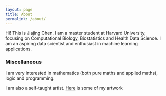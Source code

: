 ```yaml
---
layout: page
title: About
permalink: /about/
---
```



Hi! This is Jiajing Chen. I am a master student at Harvard University, focusing on Computational Biology, Biostatistics and Health Data Science. I am an aspiring data scientist and enthusiast in machine learning applications.

### Miscellaneous

I am very interested in mathematics (both pure maths and applied maths), logic and programming.

I am also a self-taught artist. [Here](https://jiajingchen.github.io/art/) is some of my artwork
